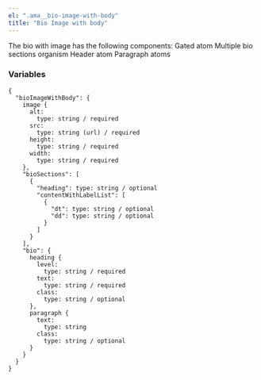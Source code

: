 ```yaml
---
el: ".ama__bio-image-with-body"
title: "Bio Image with body"
---
```


The bio with image has the following components:
Gated atom
Multiple bio sections organism
Header atom
Paragraph atoms

### Variables
~~~
{
  "bioImageWithBody": {
    image {
      alt:
        type: string / required
      src:
        type: string (url) / required
      height:
        type: string / required
      width:
        type: string / required
    },
    "bioSections": [
      {
        "heading": type: string / optional
        "contentWithLabelList": [
          {
            "dt": type: string / optional
            "dd": type: string / optional
          }
        ]
      }
    ],
    "bio": {
      heading {
        level:
          type: string / required
        text:
          type: string / required
        class:
          type: string / optional
      },
      paragraph {
        text:
          type: string
        class:
          type: string / optional
      }
    }
  }
}
~~~
